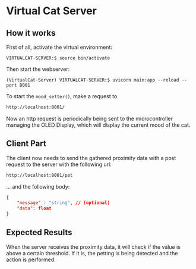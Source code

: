 # Virtual Cat Server

## How it works

First of all, activate the virtual environment:

```shell
VIRTUALCAT-SERVER:$ source bin/activate
```

Then start the webserver:

```shell
(VirtualCat-Server) VIRTUALCAT-SERVER:$ uvicorn main:app --reload --port 8001
```

To start the `mood_setter()`, make a request to

```txt
http://localhost:8001/
```

Now an http request is periodically being sent to the microcontroller managing the OLED Display, which will display the current mood of the cat.

## Client Part

The client now needs to send the gathered proximity data with a post request to the server with the following url:

```txt
http://localhost:8001/pet
```

... and the following body:

```json
{
    "message" : "string", // (optional)
    "data": float
}
```

## Expected Results

When the server receives the proximity data, it will check if the value is above a certain threshold. If it is, the petting is being detected and the action is performed.
